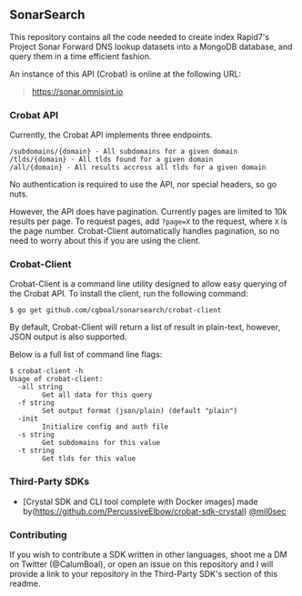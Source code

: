 ## SonarSearch
This repository contains all the code needed to create index Rapid7's Project Sonar Forward DNS lookup datasets into a MongoDB database, and query them in a time efficient fashion. 

An instance of this API (Crobat) is online at the following URL: 

> https://sonar.omnisint.io

### Crobat API

Currently, the Crobat API implements three endpoints. 

``` normal
/subdomains/{domain} - All subdomains for a given domain
/tlds/{domain} - All tlds found for a given domain
/all/{domain} - All results accross all tlds for a given domain
```

No authentication is required to use the API, nor special headers, so go nuts. 

However, the API does have pagination. Currently pages are limited to 10k results per page. To request pages, add `?page=X` to the request, where `X` is the page number. Crobat-Client automatically handles pagination, so no need to worry about this if you are using the client.

### Crobat-Client
Crobat-Client is a command line utility designed to allow easy querying of the Crobat API. To install the client, run the following command: 
``` normal
$ go get github.com/cgboal/sonarsearch/crobat-client
```

By default, Crobat-Client will return a list of result in plain-text, however, JSON output is also supported. 

Below is a full list of command line flags:
``` normal
$ crobat-client -h
Usage of crobat-client:
  -all string
    	Get all data for this query
  -f string
    	Set output format (json/plain) (default "plain")
  -init
    	Initialize config and auth file
  -s string
    	Get subdomains for this value
  -t string
    	Get tlds for this value
```     

### Third-Party SDKs

* [Crystal SDK and CLI tool complete with Docker images] made by(https://github.com/PercussiveElbow/crobat-sdk-crystal) [@mil0sec](https://twitter.com/mil0sec)

### Contributing 
If you wish to contribute a SDK written in other languages, shoot me a DM on Twitter (@CalumBoal), or open an issue on this repository and I will provide a link to your repository in the Third-Party SDK's section of this readme. 
